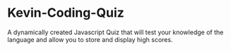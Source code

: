 # Kevin-Coding-Quiz
A dynamically created Javascript Quiz that will test your knowledge of the language and allow you to store and display high scores.
